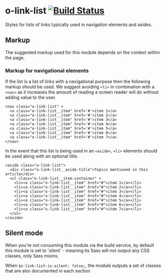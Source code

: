 # o-link-list [![Build Status](https://travis-ci.org/Financial-Times/o-link-list.png?branch=master)](https://travis-ci.org/Financial-Times/o-link-list)

Styles for lists of links typically used in navigation elements and asides.

## Markup

The suggested markup used for this module depends on the context within the page.

### Markup for navigational elements

If the list is a list of links with a navigational purpose then the following markup should be used.
We suggest avoiding `<li>` in combination with a `<nav>` as it increases the amount of reading a screen reader will do without adding value to the user.

```
<nav class="o-link-list" >
  <a class="o-link-list__item" href='#'>item 1</a>
  <a class="o-link-list__item" href='#'>item 2</a>
  <a class="o-link-list__item" href='#'>item 3</a>
  <a class="o-link-list__item" href='#'>item 4</a>
  <a class="o-link-list__item" href='#'>item 5</a>
  <a class="o-link-list__item" href='#'>item 6</a>
  <a class="o-link-list__item" href='#'>item 7</a>
</nav>
```

In the event that this list is being used in an `<aside>`, `<li>` elements should be used along with an optional title.

```
<aside class="o-link-list">
  <div class="o-link-list__aside-title">Topics mentioned in this article</div>
  <ul class="o-link-list__item-container" >
    <li><a class="o-link-list__item" href="#">item 1</a></li>
    <li><a class="o-link-list__item" href="#">item 2</a></li>
    <li><a class="o-link-list__item" href="#">item 3</a></li>
    <li><a class="o-link-list__item" href="#">item 4</a></li>
    <li><a class="o-link-list__item" href="#">item 5</a></li>
    <li><a class="o-link-list__item" href="#">item 6</a></li>
    <li><a class="o-link-list__item" href="#">item 7</a></li>
  </ul>
</aside>
```

## Silent mode

When you're not consuming this module via the build service, by default this module is set to 'silent' - meaning its Sass will not output any CSS classes, only Sass mixins.

When `$o-link-list-is-silent: false;`, the module outputs a set of classes that are also documented in each section

